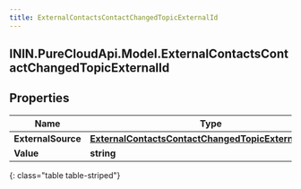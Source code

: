 ```yaml
---
title: ExternalContactsContactChangedTopicExternalId
---
```

## ININ.PureCloudApi.Model.ExternalContactsContactChangedTopicExternalId

## Properties

|Name | Type | Description | Notes|
|------------ | ------------- | ------------- | -------------|
| **ExternalSource** | [**ExternalContactsContactChangedTopicExternalSource**](ExternalContactsContactChangedTopicExternalSource.html) |  | [optional] |
| **Value** | **string** |  | [optional] |
{: class="table table-striped"}


